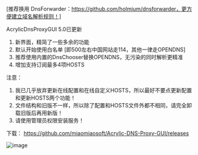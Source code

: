 [推荐换用 DnsForwarder：https://github.com/holmium/dnsforwarder，更方便建立域名解析规则！]


AcrylicDnsProxyGUI 5.0已更新

1. 新界面，精简了一些多余的功能
2. 默认开始使用白名单 [即500左右中国网站走114，其他一律走OPENDNS]
3. 推荐使用内置的DnsChooser替换OPENDNS，无污染的同时解析更精准
4. 增加支持订阅最多4项HOSTS


注意：
1. 我已几乎放弃更新在线配置和在线自定义HOSTS，所以最好不要点更新配置和更新HOSTS两个功能！
2. 文件结构和旧版不一样，所以除了配置和HOSTS文件外都不相同，请完全卸载旧版后再用新版！
3. 请使用管理员权限安装服务！

下载：
https://github.com/miaomiaosoft/Acrylic-DNS-Proxy-GUI/releases

![image](https://raw.githubusercontent.com/miaomiaosoft/Acrylic-DNS-Proxy-GUI/RIP/images/001.jpg)
